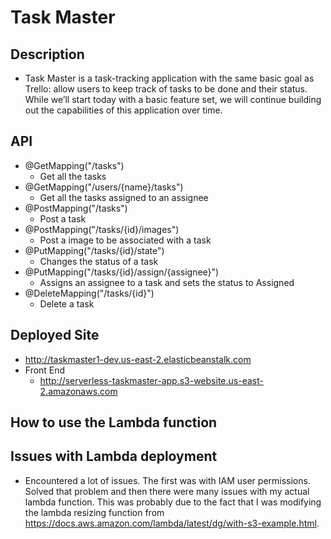# Task Master

## Description 
- Task Master is a task-tracking application with the same basic goal as Trello: allow users to keep 
track of tasks to be done and their status. While we’ll start today with a basic feature set,
 we will continue building out the capabilities of this application over time.
 
## API
- @GetMapping("/tasks")
    - Get all the tasks
- @GetMapping("/users/{name}/tasks")
    - Get all the tasks assigned to an assignee
- @PostMapping("/tasks")
    - Post a task 
- @PostMapping("/tasks/{id}/images")
    - Post a image to be associated with a task
- @PutMapping("/tasks/{id}/state")
    - Changes the status of a task
- @PutMapping("/tasks/{id}/assign/{assignee}")
    - Assigns an assignee to a task and sets the status to Assigned
- @DeleteMapping("/tasks/{id}")
    - Delete a task

 
## Deployed Site
- http://taskmaster1-dev.us-east-2.elasticbeanstalk.com
- Front End
    -  http://serverless-taskmaster-app.s3-website.us-east-2.amazonaws.com

## How to use the Lambda function


## Issues with Lambda deployment
- Encountered a lot of issues. The first was with IAM user permissions.
Solved that problem and then there were many issues with my actual lambda function.
This was probably due to the fact that I was modifying the lambda resizing function
from https://docs.aws.amazon.com/lambda/latest/dg/with-s3-example.html. 

